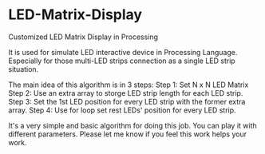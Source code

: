 # LED-Matrix-Display
Customized LED Matrix Display in Processing

It is used for simulate LED interactive device in Processing Language.
Especially for those multi-LED strips connection as a single LED strip situation.

The main idea of this algorithm is in 3 steps:
Step 1: Set N x N LED Matrix
Step 2: Use an extra array to storge LED strip length for each LED strip.
Step 3: Set the 1st LED position for every LED strip with the former extra array.
Step 4: Use for loop set rest LEDs' position for every LED strip.

It's a very simple and basic algorithm for doing this job.
You can play it with different parameters.
Please let me know if you feel this work helps your work.

